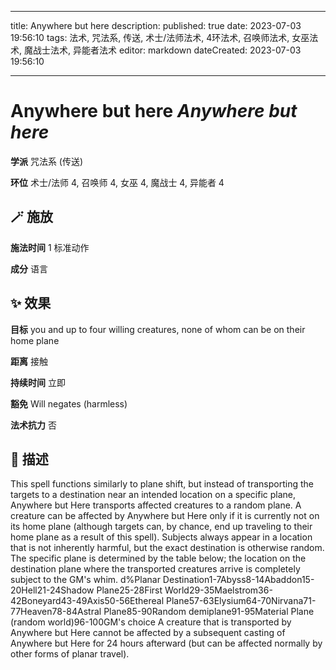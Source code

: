 
---
title: Anywhere but here
description: 
published: true
date: 2023-07-03 19:56:10
tags: 法术, 咒法系, 传送, 术士/法师法术, 4环法术, 召唤师法术, 女巫法术, 魔战士法术, 异能者法术
editor: markdown
dateCreated: 2023-07-03 19:56:10

---

# **Anywhere but here** *Anywhere but here*

**学派** 咒法系 (传送) 

**环位** 术士/法师 4, 召唤师 4, 女巫 4, 魔战士 4, 异能者 4

## 🪄 施放

**施法时间** 1 标准动作

**成分** 语言

## ✨ 效果 

**目标** you and up to four willing creatures, none of whom can be on their home plane 

**距离** 接触  

**持续时间** 立即 

**豁免** Will negates (harmless)

**法术抗力** 否

## 📖 描述

This spell functions similarly to plane shift, but instead of transporting the targets to a destination near an intended location on a specific plane, Anywhere but Here transports affected creatures to a random plane. A creature can be affected by Anywhere but Here only if it is currently not on its home plane (although targets can, by chance, end up traveling to their home plane as a result of this spell). Subjects always appear in a location that is not inherently harmful, but the exact destination is otherwise random. The specific plane is determined by the table below; the location on the destination plane where the transported creatures arrive is completely subject to the GM's whim.     d%Planar Destination1-7Abyss8-14Abaddon15-20Hell21-24Shadow Plane25-28First World29-35Maelstrom36-42Boneyard43-49Axis50-56Ethereal Plane57-63Elysium64-70Nirvana71-77Heaven78-84Astral Plane85-90Random demiplane91-95Material Plane (random world)96-100GM's choice   A creature that is transported by Anywhere but Here cannot be affected by a subsequent casting of Anywhere but Here for 24 hours afterward (but can be affected normally by other forms of planar travel).
    